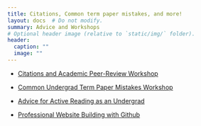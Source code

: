 ```yaml
---
title: Citations, Common term paper mistakes, and more!
layout: docs  # Do not modify.
summary: Advice and Workshops
# Optional header image (relative to `static/img/` folder).
header:
  caption: ""
  image: ""
---
```


* [Citations and Academic Peer-Review Workshop](https://www.dropbox.com/s/y08gx7nhngubd7s/Citation%20and%20Peer-Review%20Workshop.pdf?dl=0)

* [Common Undergrad Term Paper Mistakes Workshop](https://www.dropbox.com/s/fwsa5afbrsjitzn/Writing%20Mistakes.pdf?dl=0)

* [Advice for Active Reading as an Undergrad](https://www.dropbox.com/s/g7vp69um1521wr0/Active-Reading--UG-Version-.pdf?dl=0)

* [Professional Website Building with Github](https://www.dropbox.com/s/c2hrkjmhufqyaw4/Professional%20Website%20Building.pdf?dl=0)
